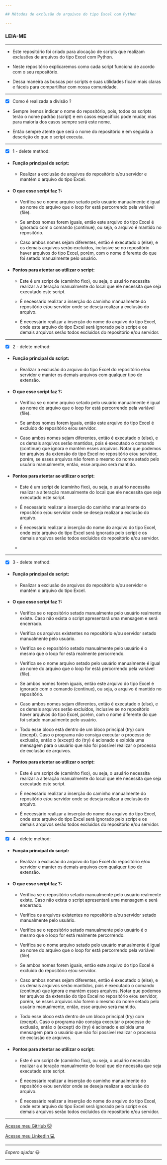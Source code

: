 ```yaml
---

## Métodos de exclusão de arquivos do tipo Excel com Python

---
```


### LEIA-ME

---

- Este repositório foi criado para alocação de scripts que realizam exclusões de arquivos do tipo Excel com Python.

- Neste repositório explicaremos como cada script funciona de acordo com o seu repositório.

- Dessa maneira as buscas por scripts e suas utilidades ficam mais claras e fáceis para compartilhar com nossa comunidade.

---

- [x] Como é realizada a divisão ?

- Sempre iremos indicar o nome do repositório, pois, todos os scripts terão o nome padrão (script) e em casos especificis pode mudar, mas para maioria dos casos sempre será este nome.

- Então sempre atente que será o nome do repositório e em seguida a descrição do que o script executa.

---

- [x] 1 - delete method:

- #### Função principal do script:

  - Realizar a exclusão de arquivos do repositório e/ou servidor e mantém o arquivo do tipo Excel.

- #### O que esse script faz ?:

  - Verifica se o nome arquivo setado pelo usuário manualmente é igual ao nome do arquivo que o loop for está percorrendo pela variável (file).

  - Se ambos nomes forem iguais, então este arquivo do tipo Excel é ignorado com o comando (continue), ou seja, o arquivo é mantido no repositório.

  - Caso ambos nomes sejam diferentes, então é executado o (else), e os demais arquivos serão excluídos, inclusive se no repositório haver arquivos do tipo Excel, porém, com o nome diferente do que foi setado manualmente pelo usuário.

- #### Pontos para atentar ao utilizar o script:

  - Este é um script de (caminho fixo), ou seja, o usuário necessita realizar a alteração manualmente do local que ele necessita que seja executado este script.

  - É necessário realizar a inserção do caminho manualmente do repositório e/ou servidor onde se deseja realizar a exclusão do arquivo.

  - É necessário realizar a inserção do nome do arquivo do tipo Excel, onde este arquivo do tipo Excel será ignorado pelo script e os demais arquivos serão todos excluídos do repositório e/ou servidor.

---

- [x] 2 - delete method:

- #### Função principal do script:

  - Realizar a exclusão do arquivo do tipo Excel do repositório e/ou servidor e manter os demais arquivos com qualquer tipo de extensão.

- #### O que esse script faz ?:

  - Verifica se o nome arquivo setado pelo usuário manualmente é igual ao nome do arquivo que o loop for está percorrendo pela variável (file).

  - Se ambos nomes forem iguais, então este arquivo do tipo Excel é excluído do repositório e/ou servidor.

  - Caso ambos nomes sejam diferentes, então é executado o (else), e os demais arquivos serão mantidos, pois é executado o comando (continue) que ignora e mantém esses arquivos. Notar que podemos ter arquivos da extensão do tipo Excel no repositório e/ou servidor, porém, se esses arquivos não forem o mesmo do nome setado pelo usuário manualmente, então, esse arquivo será mantido.

- #### Pontos para atentar ao utilizar o script:

  - Este é um script de (caminho fixo), ou seja, o usuário necessita realizar a alteração manualmente do local que ele necessita que seja executado este script.

  - É necessário realizar a inserção do caminho manualmente do repositório e/ou servidor onde se deseja realizar a exclusão do arquivo.

  - É necessário realizar a inserção do nome do arquivo do tipo Excel, onde este arquivo do tipo Excel será ignorado pelo script e os demais arquivos serão todos excluídos do repositório e/ou servidor.
  - 
---

- [x] 3 - delete method:

- #### Função principal do script:

  - Realizar a exclusão de arquivos do repositório e/ou servidor e mantém o arquivo do tipo Excel.

- #### O que esse script faz ?:

  - Verifica se o repositório setado manualmente pelo usuário realmente existe. Caso não exista o script apresentará uma mensagem e será encerrado.
  
  - Verifica os arquivos existentes no repositório e/ou servidor setado manualmente pelo usuário.

  - Verifica se o repositório setado manualmente pelo usuário é o mesmo que o loop for está realmente percorrendo.

  - Verifica se o nome arquivo setado pelo usuário manualmente é igual ao nome do arquivo que o loop for está percorrendo pela variável (file).

  - Se ambos nomes forem iguais, então este arquivo do tipo Excel é ignorado com o comando (continue), ou seja, o arquivo é mantido no repositório.

  - Caso ambos nomes sejam diferentes, então é executado o (else), e os demais arquivos serão excluídos, inclusive se no repositório haver arquivos do tipo Excel, porém, com o nome diferente do que foi setado manualmente pelo usuário.

  - Todo esse bloco está dentro de um bloco principal (try) com (except). Caso o programa não consiga executar o processo de exclusão, então o (except) do (try) é acionado e exibida uma mensagem para o usuário que não foi possível realizar o processo de exclusão de arquivos.

- #### Pontos para atentar ao utilizar o script:

  - Este é um script de (caminho fixo), ou seja, o usuário necessita realizar a alteração manualmente do local que ele necessita que seja executado este script.

  - É necessário realizar a inserção do caminho manualmente do repositório e/ou servidor onde se deseja realizar a exclusão do arquivo.

  - É necessário realizar a inserção do nome do arquivo do tipo Excel, onde este arquivo do tipo Excel será ignorado pelo script e os demais arquivos serão todos excluídos do repositório e/ou servidor.

---

- [x] 4 - delete method:

- #### Função principal do script:

  - Realizar a exclusão do arquivo do tipo Excel do repositório e/ou servidor e manter os demais arquivos com qualquer tipo de extensão.

- #### O que esse script faz ?:

  - Verifica se o repositório setado manualmente pelo usuário realmente existe. Caso não exista o script apresentará uma mensagem e será encerrado.
  
  - Verifica os arquivos existentes no repositório e/ou servidor setado manualmente pelo usuário.

  - Verifica se o repositório setado manualmente pelo usuário é o mesmo que o loop for está realmente percorrendo.

  - Verifica se o nome arquivo setado pelo usuário manualmente é igual ao nome do arquivo que o loop for está percorrendo pela variável (file).

  - Se ambos nomes forem iguais, então este arquivo do tipo Excel é excluído do repositório e/ou servidor.

  - Caso ambos nomes sejam diferentes, então é executado o (else), e os demais arquivos serão mantidos, pois é executado o comando (continue) que ignora e mantém esses arquivos. Notar que podemos ter arquivos da extensão do tipo Excel no repositório e/ou servidor, porém, se esses arquivos não forem o mesmo do nome setado pelo usuário manualmente, então, esse arquivo será mantido.

  - Todo esse bloco está dentro de um bloco principal (try) com (except). Caso o programa não consiga executar o processo de exclusão, então o (except) do (try) é acionado e exibida uma mensagem para o usuário que não foi possível realizar o processo de exclusão de arquivos.

- #### Pontos para atentar ao utilizar o script:

  - Este é um script de (caminho fixo), ou seja, o usuário necessita realizar a alteração manualmente do local que ele necessita que seja executado este script.

  - É necessário realizar a inserção do caminho manualmente do repositório e/ou servidor onde se deseja realizar a exclusão do arquivo.

  - É necessário realizar a inserção do nome do arquivo do tipo Excel, onde este arquivo do tipo Excel será ignorado pelo script e os demais arquivos serão todos excluídos do repositório e/ou servidor.

---

[Acesse meu GitHub :cat:](https://github.com/Phelipe-Sempreboni)

[Acesse meu LinkedIn :computer:](https://www.linkedin.com/in/luiz-phelipe-utiama-sempreboni-319902169/)

---

_Espero ajudar_ :smiley:

---


